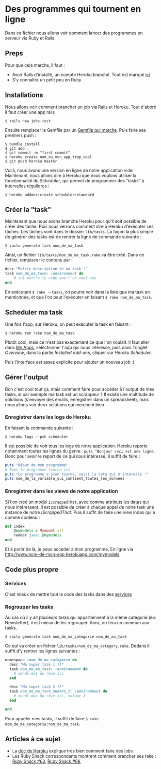 # Des programmes qui tournent en ligne
Dans ce fichier nous allons voir comment lancer des programmes en serveur via Ruby et Rails.

## Preps
Pour que cela marche, il faut :

- Avoir Rails d'installé, un compte Heroku branché. Tout est marqué [ici](http://installfest.railsbridge.org/installfest/)
- S'y connaître un petit peu en Ruby

## Installations
Nous allons voir comment brancher un job via Rails et Heroku. Tout d'abord il faut créer une app rails

```shell
$ rails new jobs-test
```

Ensuite remplacer le Gemfile par un [Gemfile qui marche](https://github.com/felhix/cheat_sheets/blob/master/Ruby/Gemfile.rb). Puis faire ses premiers push : 

```shell
$ bundle install
$ git add .
$ git commit -m "first commit"
$ heroku create nom_du_mon_app_trop_cool
$ git push heroku master
```

Voilà, nous avons une version en ligne de notre application vide. Maintenant, nous allons dire à Heroku que nous voulons utiliser la fonctionnalité du _Scheduler_, qui permet de programmer des "tasks" à intervalles régulières :

```shell
$ heroku addons:create scheduler:standard
```

## Créer la "task"
Maintenant que nous avons branché Heroku pour qu'il soit possible de créer des tâche. Puis nous verrons comment dire à Heroku d'exécuter ces tâches. Les tâches sont dans le dossier `lib/tasks`. La façon la plus simple de générer des tasks est de rentrer la ligne de commande suivante :

```shell
$ rails generate task nom_de_ma_task
```

Ainsi, un fichier `lib/tasks/nom_de_ma_task.rake` va être créé. Dans ce fichier, remplacer le contenu par :

```ruby
desc "Petite description de ma task !"
task nom_de_ma_task: :environment do
	# ici mettre le code que l'on veut run
end
```

En exécutant `$ rake --tasks`, on pourra voir dans la liste que ma task en mentionnée, et que l'on peut l'exécuter en faisant `$ rake nom_de_ma_task`.

## Scheduler ma task
Une fois l'app, sur Heroku, on peut exécuter la task en faisant :
```shell
$ heroku run rake nom_de_ma_task
```

Plutôt cool, mais ce n'est pas exactement ce que l'on voulait. Il faut aller dans [My Apps](https://dashboard.heroku.com/apps), sélectionner l'app qui nous intéresse, puis dans l'onglet _Overview_, dans la partie _Installed add-ons_, cliquer sur _Heroku Scheduler_.

Puis l'interface est assez explicite pour ajouter un nouveau job ;)

## Gérer l'output
Bon c'est cool tout ça, mais comment faire pour accéder à l'output de mes tasks, si par exemple ma task est un scrappeur ? Il existe une multitude de solutions (s'envoyer des emails, enregistrer dans un spreadsheet), mais nous allons voir deux solutions qui merchent bien

### Enregistrer dans les logs de Heroku
En faisant la commande suivante :

```shell
$ heroku logs --psh scheduler
```

Il est possible de voir tous les logs de notre application. Heroku reporte notamment toutes les lignes du genre : `puts "Bonjour ceci est une ligne`. Donc pour avoir le report de ce qui nous intéresse, il suffit de faire :

```ruby
puts "Début de mon programme"
# Tout le programme tourne ici
puts "Le programme a bien tourné, voici la data qui m'intéresse :"
puts nom_de_la_variable_qui_contient_toutes_les_donnees
```

### Enregistrer dans les views de notre application
Si l'on créé un model `IScrappedThat`, avec comme attributs les datas qui nous intéressent, il est possible de créer à chaque appel de notre task une instance de notre _IScrappedThat_. Puis il suffit de faire une view index qui a comme contenu :

```ruby
def index
    @mymodels = Mymodel.all
    render json: @mymodels
end
```

Et à partir de là, je peux accéder à mon programme. En ligne via http://www.nom-de-mon-app.herokuapp.com/mymodels.


## Code plus propre

### Services
C'est mieux de mettre tout le code des tasks dans des [services](https://github.com/felhix/cheat_sheets/blob/master/Ruby/Services.md)

### Regrouper les tasks

Au cas où il y ait plusieurs tasks qui appartiennent à la même catégorie (ex: Newsletter), il est mieux de les regrouper. Ainsi, on fera un commun aux tasks.

```shell
$ rails generate task nom_de_ma_categorie nom_de_ma_task
```

Ce qui va créer un fichier `lib/tasks/nom_de_ma_category.rake`. Dedans il suffit d'y rentrer les lignes suivantes :

```ruby
namespace :nom_de_ma_categorie do
  desc "Ma super task 1 !!"
  task nom_de_ma_task: :environment do
    # vends-moi du rêve ici
  end

  desc "Ma super task 2 !!"
  task nom_de_ma_task_numero_2: :environment do
    # vends-moi du rêve ici, volume 2
  end

end

```

Pour appeler mes tasks, il suffit de faire `$ rake nom_de_ma_categorie:nom_de_ma_task`.

## Articles à ce sujet

- La [doc de Heroku](https://devcenter.heroku.com/articles/scheduler) explique très bien comment faire des jobs
- Les Ruby Snack correspondants montrent comment brancher ses rake : [Ruby Snack #63](https://www.youtube.com/watch?v=u8le514tAJM), [Ruby Snack #68](https://www.youtube.com/watch?v=S5hsL7t70ls), 